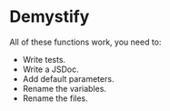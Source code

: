 # Demystify

All of these functions work, you need to:

- Write tests.
- Write a JSDoc.
- Add default parameters.
- Rename the variables.
- Rename the files.
